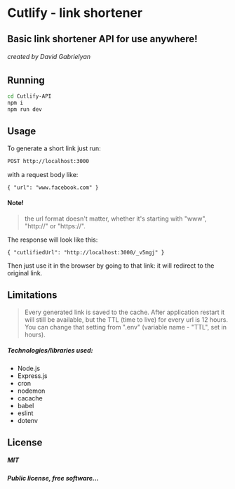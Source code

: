 # Cutlify - link shortener
## Basic link shortener API for use anywhere!

###### created by David Gabrielyan

## Running
```sh
cd Cutlify-API
npm i
npm run dev
```

## Usage

To generate a short link just run:
```sh
POST http://localhost:3000
```
with a request body like:
```
{ "url": "www.facebook.com" }
```
#### Note!
> the url format doesn't matter, whether it's starting with "www", "http://" or "https://".

The response will look like this:
```
{ "cutlifiedUrl": "http://localhost:3000/_v5mgj" }
```

Then just use it in the browser by going to that link: it will redirect to the original link.
## Limitations
> Every generated link is saved to the cache. After application
> restart it will still be available, but the TTL (time to live)
> for every url is 12 hours. You can change that setting from
> ".env" (variable name - "TTL", set in hours).

##### Technologies/libraries used:
- Node.js
- Express.js
- cron
- nodemon
- cacache
- babel
- eslint
- dotenv

## License

##### MIT

***Public license, free software...***
